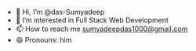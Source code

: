- 👋 Hi, I’m @das-Sumyadeep
- 👀 I’m interested in Full Stack Web Development
- 📫 How to reach me sumyadeepdas1000@gmail.com
- 😄 Pronouns: him

<!---
das-Sumyadeep/das-Sumyadeep is a ✨ special ✨ repository because its `README.md` (this file) appears on your GitHub profile.
You can click the Preview link to take a look at your changes.
--->
